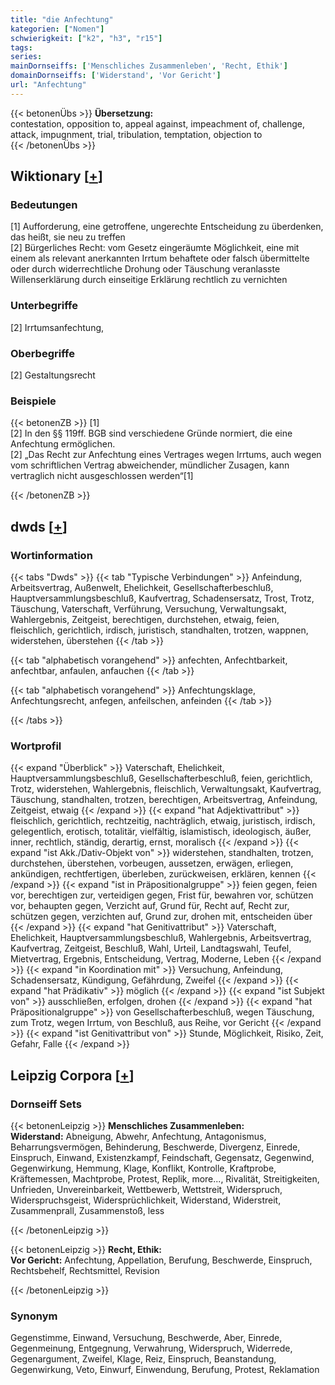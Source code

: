 ```yaml
---
title: "die Anfechtung"
kategorien: ["Nomen"]
schwierigkeit: ["k2", "h3", "r15"]
tags:
series:
mainDornseiffs: ['Menschliches Zusammenleben', 'Recht, Ethik']
domainDornseiffs: ['Widerstand', 'Vor Gericht']
url: "Anfechtung"
---
```


{{< betonenÜbs >}}
**Übersetzung:**  
contestation, opposition to, appeal against, impeachment of, challenge, attack, impugnment, trial, tribulation, temptation, objection to  
{{< /betonenÜbs >}}

## Wiktionary [[+](https://de.wiktionary.org/wiki/Anfechtung)]

### Bedeutungen
[1] Aufforderung, eine getroffene, ungerechte Entscheidung zu überdenken, das heißt, sie neu zu treffen  
[2] Bürgerliches Recht: vom Gesetz eingeräumte Möglichkeit, eine mit einem als relevant anerkannten Irrtum behaftete oder falsch übermittelte oder durch widerrechtliche Drohung oder Täuschung veranlasste Willenserklärung durch einseitige Erklärung rechtlich zu vernichten  

### Unterbegriffe
[2] Irrtumsanfechtung,  

### Oberbegriffe
[2] Gestaltungsrecht  

### Beispiele
{{< betonenZB >}}
[1]  
[2] In den §§ 119ff. BGB sind verschiedene Gründe normiert, die eine Anfechtung ermöglichen.  
[2] „Das Recht zur Anfechtung eines Vertrages wegen Irrtums, auch wegen vom schriftlichen Vertrag abweichender, mündlicher Zusagen, kann vertraglich nicht ausgeschlossen werden“[1]  

{{< /betonenZB >}}


## dwds [[+](https://www.dwds.de/wb/Anfechtung)]

### Wortinformation
{{< tabs "Dwds" >}}
{{< tab "Typische Verbindungen" >}}
Anfeindung, Arbeitsvertrag, Außenwelt, Ehelichkeit, Gesellschafterbeschluß, Hauptversammlungsbeschluß, Kaufvertrag, Schadensersatz, Trost, Trotz, Täuschung, Vaterschaft, Verführung, Versuchung, Verwaltungsakt, Wahlergebnis, Zeitgeist, berechtigen, durchstehen, etwaig, feien, fleischlich, gerichtlich, irdisch, juristisch, standhalten, trotzen, wappnen, widerstehen, überstehen
{{< /tab >}}

{{< tab "alphabetisch vorangehend" >}}
anfechten, Anfechtbarkeit, anfechtbar, anfaulen, anfauchen
{{< /tab >}}

{{< tab "alphabetisch vorangehend" >}}
Anfechtungsklage, Anfechtungsrecht, anfegen, anfeilschen, anfeinden
{{< /tab >}}

{{< /tabs >}}

### Wortprofil
{{< expand "Überblick" >}} Vaterschaft, Ehelichkeit, Hauptversammlungsbeschluß, Gesellschafterbeschluß, feien, gerichtlich, Trotz, widerstehen, Wahlergebnis, fleischlich, Verwaltungsakt, Kaufvertrag, Täuschung, standhalten, trotzen, berechtigen, Arbeitsvertrag, Anfeindung, Zeitgeist, etwaig {{< /expand >}}
{{< expand "hat Adjektivattribut" >}} fleischlich, gerichtlich, rechtzeitig, nachträglich, etwaig, juristisch, irdisch, gelegentlich, erotisch, totalitär, vielfältig, islamistisch, ideologisch, äußer, inner, rechtlich, ständig, derartig, ernst, moralisch {{< /expand >}}
{{< expand "ist Akk./Dativ-Objekt von" >}} widerstehen, standhalten, trotzen, durchstehen, überstehen, vorbeugen, aussetzen, erwägen, erliegen, ankündigen, rechtfertigen, überleben, zurückweisen, erklären, kennen {{< /expand >}}
{{< expand "ist in Präpositionalgruppe" >}} feien gegen, feien vor, berechtigen zur, verteidigen gegen, Frist für, bewahren vor, schützen vor, behaupten gegen, Verzicht auf, Grund für, Recht auf, Recht zur, schützen gegen, verzichten auf, Grund zur, drohen mit, entscheiden über {{< /expand >}}
{{< expand "hat Genitivattribut" >}} Vaterschaft, Ehelichkeit, Hauptversammlungsbeschluß, Wahlergebnis, Arbeitsvertrag, Kaufvertrag, Zeitgeist, Beschluß, Wahl, Urteil, Landtagswahl, Teufel, Mietvertrag, Ergebnis, Entscheidung, Vertrag, Moderne, Leben {{< /expand >}}
{{< expand "in Koordination mit" >}} Versuchung, Anfeindung, Schadensersatz, Kündigung, Gefährdung, Zweifel {{< /expand >}}
{{< expand "hat Prädikativ" >}} möglich {{< /expand >}}
{{< expand "ist Subjekt von" >}} ausschließen, erfolgen, drohen {{< /expand >}}
{{< expand "hat Präpositionalgruppe" >}} von Gesellschafterbeschluß, wegen Täuschung, zum Trotz, wegen Irrtum, von Beschluß, aus Reihe, vor Gericht {{< /expand >}}
{{< expand "ist Genitivattribut von" >}} Stunde, Möglichkeit, Risiko, Zeit, Gefahr, Falle {{< /expand >}}

## Leipzig Corpora [[+](https://corpora.uni-leipzig.de/en/res?word=Anfechtung&corpusId=deu_newscrawl-public_2018)]

### Dornseiff Sets
{{< betonenLeipzig >}}
**Menschliches Zusammenleben:**  
**Widerstand:** Abneigung, Abwehr, Anfechtung, Antagonismus, Beharrungsvermögen, Behinderung, Beschwerde, Divergenz, Einrede, Einspruch, Einwand, Existenzkampf, Feindschaft, Gegensatz, Gegenwind, Gegenwirkung, Hemmung, Klage, Konflikt, Kontrolle, Kraftprobe, Kräftemessen, Machtprobe, Protest, Replik, more..., Rivalität, Streitigkeiten, Unfrieden, Unvereinbarkeit, Wettbewerb, Wettstreit, Widerspruch, Widerspruchsgeist, Widersprüchlichkeit, Widerstand, Widerstreit, Zusammenprall, Zusammenstoß, less  

{{< /betonenLeipzig >}}


{{< betonenLeipzig >}}
**Recht, Ethik:**  
**Vor Gericht:** Anfechtung, Appellation, Berufung, Beschwerde, Einspruch, Rechtsbehelf, Rechtsmittel, Revision  

{{< /betonenLeipzig >}}

### Synonym
Gegenstimme, Einwand, Versuchung, Beschwerde, Aber, Einrede, Gegenmeinung, Entgegnung, Verwahrung, Widerspruch, Widerrede, Gegenargument, Zweifel, Klage, Reiz, Einspruch, Beanstandung, Gegenwirkung, Veto, Einwurf, Einwendung, Berufung, Protest, Reklamation

